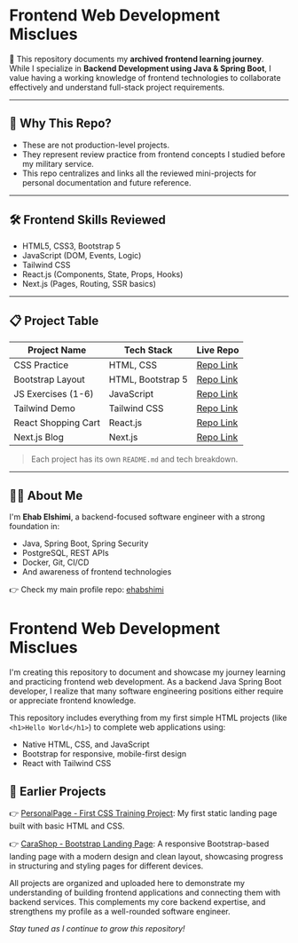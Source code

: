 # Frontend Web Development Misclues

🎯 This repository documents my **archived frontend learning journey**.  
While I specialize in **Backend Development using Java & Spring Boot**, I value having a working knowledge of frontend technologies to collaborate effectively and understand full-stack project requirements.

---

## 🧠 Why This Repo?

- These are not production-level projects.
- They represent review practice from frontend concepts I studied before my military service.
- This repo centralizes and links all the reviewed mini-projects for personal documentation and future reference.

---

## 🛠️ Frontend Skills Reviewed

- HTML5, CSS3, Bootstrap 5
- JavaScript (DOM, Events, Logic)
- Tailwind CSS
- React.js (Components, State, Props, Hooks)
- Next.js (Pages, Routing, SSR basics)

---

## 📋 Project Table

| Project Name | Tech Stack | Live Repo |
|--------------|------------|-----------|
| CSS Practice | HTML, CSS | [Repo Link](https://github.com/ehabshimi/css-practice-project) |
| Bootstrap Layout | HTML, Bootstrap 5 | [Repo Link](https://github.com/ehabshimi/bootstrap-layout-project) |
| JS Exercises (1-6) | JavaScript | [Repo Link](https://github.com/ehabshimi/js-exercises-review) |
| Tailwind Demo | Tailwind CSS | [Repo Link](https://github.com/ehabshimi/tailwind-demo) |
| React Shopping Cart | React.js | [Repo Link](https://github.com/ehabshimi/react-cart-demo) |
| Next.js Blog | Next.js | [Repo Link](https://github.com/ehabshimi/nextjs-blog-demo) |

> Each project has its own `README.md` and tech breakdown.

---

## 👨‍💻 About Me

I'm **Ehab Elshimi**, a backend-focused software engineer with a strong foundation in:

- Java, Spring Boot, Spring Security
- PostgreSQL, REST APIs
- Docker, Git, CI/CD
- And awareness of frontend technologies

👉 Check my main profile repo: [ehabshimi](https://github.com/ehabshimi)















# Frontend Web Development Misclues

I'm creating this repository to document and showcase my journey learning and practicing frontend web development. As a backend Java Spring Boot developer, I realize that many software engineering positions either require or appreciate frontend knowledge.

This repository includes everything from my first simple HTML projects (like `<h1>Hello World</h1>`) to complete web applications using:

- Native HTML, CSS, and JavaScript
- Bootstrap for responsive, mobile-first design
- React with Tailwind CSS

## 📌 Earlier Projects

👉 [PersonalPage - First CSS Training Project](https://github.com/ehab-elshimi-developer/PersonalPage): My first static landing page built with basic HTML and CSS.

👉 [CaraShop - Bootstrap Landing Page](https://github.com/ehab-elshimi-developer/CaraShop): A responsive Bootstrap-based landing page with a modern design and clean layout, showcasing progress in structuring and styling pages for different devices.

All projects are organized and uploaded here to demonstrate my understanding of building frontend applications and connecting them with backend services. This complements my core backend expertise, and strengthens my profile as a well-rounded software engineer.

_Stay tuned as I continue to grow this repository!_
